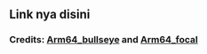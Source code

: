 ## Link nya disini

### Credits: <a href="https://github.com/Vlukss/main/arm64_bullseye">Arm64_bullseye</a> and <a href="https://github.com/Vlukss/main/arm64_focal">Arm64_focal
